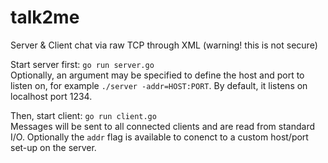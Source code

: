 talk2me
=======

Server & Client chat via raw TCP through XML (warning! this is not secure) 

Start server first: `go run server.go`  
Optionally, an argument may be specified to define the host and port to listen on, for example `./server -addr=HOST:PORT`. By default, it listens on localhost port 1234.


Then, start client: `go run client.go`  
Messages will be sent to all connected clients and are read from standard I/O. Optionally the `addr` flag is available to conenct to a custom host/port set-up on the server.
